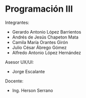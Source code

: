 # Programación III


Integrantes:

* Gerardo Antonio López Barrientos
* Andrés de Jesús Chapeton Mata
* Camila María Orantes Girón
* Julio César Ábrego Gómez
* Alfredo Antonio López Hernández 

Asesor UX/UI:
* Jorge Escalante

Docente:
* Ing. Herson Serrano 

